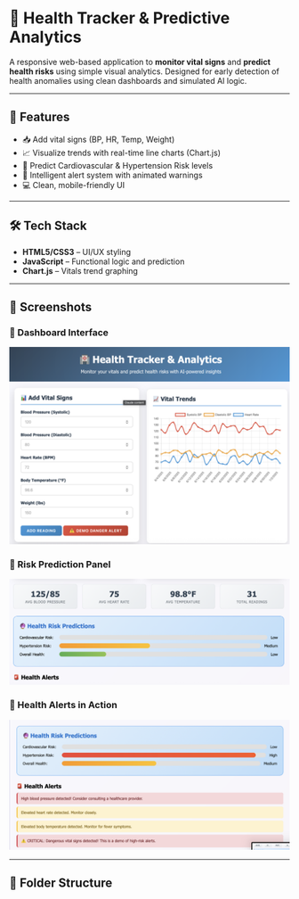 # 🏥 Health Tracker & Predictive Analytics

A responsive web-based application to **monitor vital signs** and **predict health risks** using simple visual analytics. Designed for early detection of health anomalies using clean dashboards and simulated AI logic.

---

## 🚀 Features

- 📥 Add vital signs (BP, HR, Temp, Weight)
- 📈 Visualize trends with real-time line charts (Chart.js)
- 🔮 Predict Cardiovascular & Hypertension Risk levels
- 🚨 Intelligent alert system with animated warnings
- 💻 Clean, mobile-friendly UI

---

## 🛠️ Tech Stack

- **HTML5/CSS3** – UI/UX styling
- **JavaScript** – Functional logic and prediction
- **Chart.js** – Vitals trend graphing

---

## 📸 Screenshots

### 🔹 Dashboard Interface
![Dashboard Preview](https://github.com/chethanlr/health-tracker/blob/main/screenshots/dashboard-preview.png?raw=true)

### 🔹 Risk Prediction Panel
![Prediction Panel](https://github.com/chethanlr/health-tracker/blob/main/screenshots/prediction-panel.png?raw=true)

### 🔹 Health Alerts in Action
![Alerts](https://github.com/chethanlr/health-tracker/blob/main/screenshots/alert-system-demo.png?raw=true)

---

## 📂 Folder Structure

